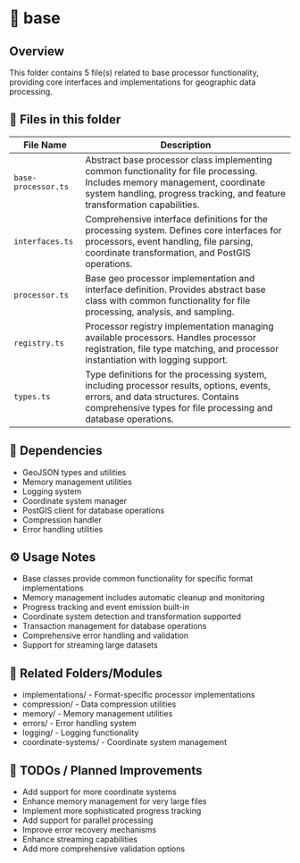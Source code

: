 # 📂 base

## Overview
This folder contains 5 file(s) related to base processor functionality, providing core interfaces and implementations for geographic data processing.

## 📄 Files in this folder

| File Name | Description |
|-----------|-------------|
| `base-processor.ts` | Abstract base processor class implementing common functionality for file processing. Includes memory management, coordinate system handling, progress tracking, and feature transformation capabilities. |
| `interfaces.ts` | Comprehensive interface definitions for the processing system. Defines core interfaces for processors, event handling, file parsing, coordinate transformation, and PostGIS operations. |
| `processor.ts` | Base geo processor implementation and interface definition. Provides abstract base class with common functionality for file processing, analysis, and sampling. |
| `registry.ts` | Processor registry implementation managing available processors. Handles processor registration, file type matching, and processor instantiation with logging support. |
| `types.ts` | Type definitions for the processing system, including processor results, options, events, errors, and data structures. Contains comprehensive types for file processing and database operations. |

## 🔗 Dependencies
- GeoJSON types and utilities
- Memory management utilities
- Logging system
- Coordinate system manager
- PostGIS client for database operations
- Compression handler
- Error handling utilities

## ⚙️ Usage Notes
- Base classes provide common functionality for specific format implementations
- Memory management includes automatic cleanup and monitoring
- Progress tracking and event emission built-in
- Coordinate system detection and transformation supported
- Transaction management for database operations
- Comprehensive error handling and validation
- Support for streaming large datasets

## 🔄 Related Folders/Modules
- implementations/ - Format-specific processor implementations
- compression/ - Data compression utilities
- memory/ - Memory management utilities
- errors/ - Error handling system
- logging/ - Logging functionality
- coordinate-systems/ - Coordinate system management

## 🚧 TODOs / Planned Improvements
- Add support for more coordinate systems
- Enhance memory management for very large files
- Implement more sophisticated progress tracking
- Add support for parallel processing
- Improve error recovery mechanisms
- Enhance streaming capabilities
- Add more comprehensive validation options